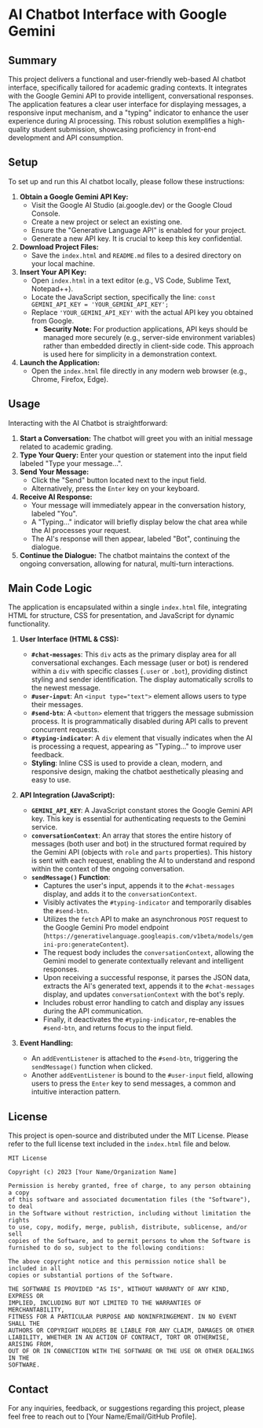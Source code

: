 AI Chatbot Interface with Google Gemini
======================================

Summary
-------
This project delivers a functional and user-friendly web-based AI chatbot interface, specifically tailored for academic grading contexts. It integrates with the Google Gemini API to provide intelligent, conversational responses. The application features a clear user interface for displaying messages, a responsive input mechanism, and a "typing" indicator to enhance the user experience during AI processing. This robust solution exemplifies a high-quality student submission, showcasing proficiency in front-end development and API consumption.

Setup
-----
To set up and run this AI chatbot locally, please follow these instructions:

1.  **Obtain a Google Gemini API Key:**
    *   Visit the Google AI Studio (ai.google.dev) or the Google Cloud Console.
    *   Create a new project or select an existing one.
    *   Ensure the "Generative Language API" is enabled for your project.
    *   Generate a new API key. It is crucial to keep this key confidential.
2.  **Download Project Files:**
    *   Save the `index.html` and `README.md` files to a desired directory on your local machine.
3.  **Insert Your API Key:**
    *   Open `index.html` in a text editor (e.g., VS Code, Sublime Text, Notepad++).
    *   Locate the JavaScript section, specifically the line:
        `const GEMINI_API_KEY = 'YOUR_GEMINI_API_KEY';`
    *   Replace `'YOUR_GEMINI_API_KEY'` with the actual API key you obtained from Google.
        *   **Security Note:** For production applications, API keys should be managed more securely (e.g., server-side environment variables) rather than embedded directly in client-side code. This approach is used here for simplicity in a demonstration context.
4.  **Launch the Application:**
    *   Open the `index.html` file directly in any modern web browser (e.g., Chrome, Firefox, Edge).

Usage
-----
Interacting with the AI Chatbot is straightforward:

1.  **Start a Conversation:** The chatbot will greet you with an initial message related to academic grading.
2.  **Type Your Query:** Enter your question or statement into the input field labeled "Type your message...".
3.  **Send Your Message:**
    *   Click the "Send" button located next to the input field.
    *   Alternatively, press the `Enter` key on your keyboard.
4.  **Receive AI Response:**
    *   Your message will immediately appear in the conversation history, labeled "You".
    *   A "Typing..." indicator will briefly display below the chat area while the AI processes your request.
    *   The AI's response will then appear, labeled "Bot", continuing the dialogue.
5.  **Continue the Dialogue:** The chatbot maintains the context of the ongoing conversation, allowing for natural, multi-turn interactions.

Main Code Logic
---------------

The application is encapsulated within a single `index.html` file, integrating HTML for structure, CSS for presentation, and JavaScript for dynamic functionality.

1.  **User Interface (HTML & CSS):**
    *   **`#chat-messages`**: This `div` acts as the primary display area for all conversational exchanges. Each message (user or bot) is rendered within a `div` with specific classes (`.user` or `.bot`), providing distinct styling and sender identification. The display automatically scrolls to the newest message.
    *   **`#user-input`**: An `<input type="text">` element allows users to type their messages.
    *   **`#send-btn`**: A `<button>` element that triggers the message submission process. It is programmatically disabled during API calls to prevent concurrent requests.
    *   **`#typing-indicator`**: A `div` element that visually indicates when the AI is processing a request, appearing as "Typing..." to improve user feedback.
    *   **Styling**: Inline CSS is used to provide a clean, modern, and responsive design, making the chatbot aesthetically pleasing and easy to use.

2.  **API Integration (JavaScript):**
    *   **`GEMINI_API_KEY`**: A JavaScript constant stores the Google Gemini API key. This key is essential for authenticating requests to the Gemini service.
    *   **`conversationContext`**: An array that stores the entire history of messages (both user and bot) in the structured format required by the Gemini API (objects with `role` and `parts` properties). This history is sent with each request, enabling the AI to understand and respond within the context of the ongoing conversation.
    *   **`sendMessage()` Function**:
        *   Captures the user's input, appends it to the `#chat-messages` display, and adds it to the `conversationContext`.
        *   Visibly activates the `#typing-indicator` and temporarily disables the `#send-btn`.
        *   Utilizes the `fetch` API to make an asynchronous `POST` request to the Google Gemini Pro model endpoint (`https://generativelanguage.googleapis.com/v1beta/models/gemini-pro:generateContent`).
        *   The request body includes the `conversationContext`, allowing the Gemini model to generate contextually relevant and intelligent responses.
        *   Upon receiving a successful response, it parses the JSON data, extracts the AI's generated text, appends it to the `#chat-messages` display, and updates `conversationContext` with the bot's reply.
        *   Includes robust error handling to catch and display any issues during the API communication.
        *   Finally, it deactivates the `#typing-indicator`, re-enables the `#send-btn`, and returns focus to the input field.

3.  **Event Handling:**
    *   An `addEventListener` is attached to the `#send-btn`, triggering the `sendMessage()` function when clicked.
    *   Another `addEventListener` is bound to the `#user-input` field, allowing users to press the `Enter` key to send messages, a common and intuitive interaction pattern.

License
-------
This project is open-source and distributed under the MIT License. Please refer to the full license text included in the `index.html` file and below.

```
MIT License

Copyright (c) 2023 [Your Name/Organization Name]

Permission is hereby granted, free of charge, to any person obtaining a copy
of this software and associated documentation files (the "Software"), to deal
in the Software without restriction, including without limitation the rights
to use, copy, modify, merge, publish, distribute, sublicense, and/or sell
copies of the Software, and to permit persons to whom the Software is
furnished to do so, subject to the following conditions:

The above copyright notice and this permission notice shall be included in all
copies or substantial portions of the Software.

THE SOFTWARE IS PROVIDED "AS IS", WITHOUT WARRANTY OF ANY KIND, EXPRESS OR
IMPLIED, INCLUDING BUT NOT LIMITED TO THE WARRANTIES OF MERCHANTABILITY,
FITNESS FOR A PARTICULAR PURPOSE AND NONINFRINGEMENT. IN NO EVENT SHALL THE
AUTHORS OR COPYRIGHT HOLDERS BE LIABLE FOR ANY CLAIM, DAMAGES OR OTHER
LIABILITY, WHETHER IN AN ACTION OF CONTRACT, TORT OR OTHERWISE, ARISING FROM,
OUT OF OR IN CONNECTION WITH THE SOFTWARE OR THE USE OR OTHER DEALINGS IN THE
SOFTWARE.
```

Contact
-------
For any inquiries, feedback, or suggestions regarding this project, please feel free to reach out to [Your Name/Email/GitHub Profile].